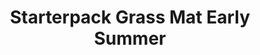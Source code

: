 ---
layout: product
title: "Starterpack Grass Mat Early Summer"
price: "1600" 
desc: "Travnate podloge"
img_path: "/assets/img/F912.webp"
brand: "ModelScene"
available: true
special_offer: true
new: false
soon: false
cat: "080000"
subcat: "080300"
subsubcat: "0N/A"
sifra: "F912"
popular: false
spec: true
---